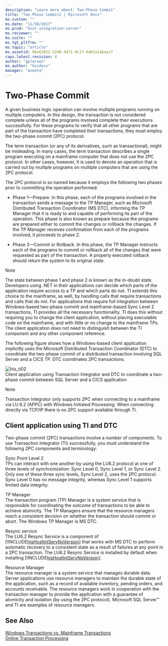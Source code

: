```yaml
---
description: "Learn more about: Two-Phase Commit"
title: "Two-Phase Commit2 | Microsoft Docs"
ms.custom: ""
ms.date: "11/30/2017"
ms.prod: "host-integration-server"
ms.reviewer: ""
ms.suite: ""
ms.tgt_pltfrm: ""
ms.topic: "article"
ms.assetid: 96e63052-5248-4d71-9c17-6db1a1abaacf
caps.latest.revision: 4
author: "gplarsen"
ms.author: "hisdocs"
manager: "anneta"
---
```

# Two-Phase Commit
A given business logic operation can involve multiple programs running on multiple computers. In this design, the transaction is not considered complete unless all of the programs involved complete their executions successfully. For these programs to verify that all other programs that are part of the transaction have completed their transactions, they must employ the two-phase commit (2PC) protocol.  
  
 The term transaction (or any of its derivatives, such as transactional), might be misleading. In many cases, the term transaction describes a single program executing on a mainframe computer that does not use the 2PC protocol. In other cases, however, it is used to denote an operation that is carried out by multiple programs on multiple computers that are using the 2PC protocol.  
  
 The 2PC protocol is so named because it employs the following two phases prior to committing the operation performed:  
  
-   Phase 1—Prepare. In this phase, each of the programs involved in the transaction sends a message to the TP Manager, such as Microsoft Distributed Transaction Coordinator (MS DTC), informing the TP Manager that it is ready to and capable of performing its part of the operation. This phase is also known as prepare because the programs are prepared either to commit the changes or rollback the changes. If the TP Manager receives confirmation from each of the programs involved, it proceeds to phase 2.  
  
-   Phase 2—Commit or Rollback. In this phase, the TP Manager instructs each of the programs to commit or rollback all of the changes that were requested as part of the transaction. A properly executed rollback should return the system to its original state.  
  
> [!NOTE]
>  The state between phase 1 and phase 2 is known as the in-doubt state. Developers using .NET in their applications can decide which parts of the application require access to a TP and which parts do not. TI extends this choice to the mainframe, as well, by handling calls that require transactions and calls that do not. For applications that require full integration between Windows-based two-phase commit and mainframe-based Sync Level 2 transactions, TI provides all the necessary functionality. TI does this without requiring you to change the client application, without placing executable code on the mainframe, and with little or no change to the mainframe TPs. The client application does not need to distinguish between the TI component and any other component reference.  
  
 The following figure shows how a Windows-based client application implicitly uses the Microsoft Distributed Transaction Coordinator (DTC) to coordinate the two-phase commit of a distributed transaction involving SQL Server and a CICS TP. DTC coordinates 2PC transactions.  
  
 ![](../core/media/his-ti02.gif "his_ti02")  
Client application using Transaction Integrator and DTC to coordinate a two-phase commit between SQL Server and a CICS application  

> [!NOTE]
>Transaction Integrator only supports 2PC when connecting to a mainframe via LU 6.2 (APPC) with Windows Initiated Processing.  When connecting directly via TCP/IP there is no 2PC support available through TI.
  
## Client application using TI and DTC  
 Two-phase commit (2PC) transactions involve a number of components. To use Transaction Integrator (TI) successfully, you must understand the following 2PC components and terminology:  
  
 Sync Point Level 2  
 TPs can interact with one another by using the LU6.2 protocol at one of three levels of synchronization: Sync Level 0, Sync Level 1, or Sync Level 2. Only one of these three sync levels, Sync Level 2, uses the 2PC protocol. Sync Level 0 has no message integrity, whereas Sync Level 1 supports limited data integrity.  
  
 TP Manager  
 The transaction program (TP) Manager is a system service that is responsible for coordinating the outcome of transactions to be able to achieve atomicity. The TP Managers ensure that the resource managers reach a consistent decision on whether the transaction should commit or abort. The Windows TP Manager is MS DTC.  
  
 Resync service  
 The LU6.2 Resync Service is a component of [!INCLUDE[hisHostIntServNoVersion](../includes/hishostintservnoversion-md.md)] that works with MS DTC to perform automatic recovery to a consistent state as a result of failures at any point in a 2PC transaction. The LU6.2 Resync Service is installed by default when installing [!INCLUDE[hisHostIntServNoVersion](../includes/hishostintservnoversion-md.md)].  
  
 Resource Manager  
 The resource manager is a system service that manages durable data. Server applications use resource managers to maintain the durable state of the application, such as a record of available inventory, pending orders, and accounts receivable. The resource managers work in cooperation with the transaction manager to provide the application with a guarantee of atomicity and isolation (by using the 2PC protocol). Microsoft SQL Server™ and TI are examples of resource managers.  
  
## See Also  
 [Windows Transactions vs. Mainframe Transactions](../core/windows-transactions-vs-mainframe-transactions2.md)   
 [Online Transaction Processing](../core/online-transaction-processing2.md)
